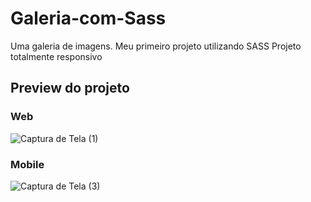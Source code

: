 # Galeria-com-Sass
Uma galeria de imagens.
Meu primeiro projeto utilizando SASS
Projeto totalmente responsivo

## Preview do projeto
### Web 
![Captura de Tela (1)](https://github.com/LenonFelipe/Galeria-com-Sass/assets/86318052/d2bed912-f2b6-446c-8905-2a4bd5faa6da)

### Mobile 
![Captura de Tela (3)](https://github.com/LenonFelipe/Galeria-com-Sass/assets/86318052/1ab7992c-6d73-4764-bf6d-3e8f0b20034f)




